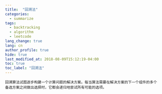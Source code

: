 ```yaml
---
title:  "回溯法"
categories:
  - summarize
tags: 
  - backtracking
  - algorithm
  - leetcode
lang_change: true
lang: cn
author_profile: true
hide: true
last_modified_at: 2018-08-09T15:12:19-04:00
toc: true
toc_label: "回溯法"
---
```


`回溯算法试图逐步构建一个计算问题的解决方案。每当算法需要在解决方案的下一个组件的多个备选方案之间做出选择时，它都会递归地尝试所有可能的选项。`
